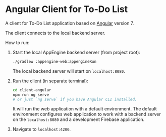 # Angular Client for To-Do List

A client for To-Do List application based on [Angular](https://angular.io/) version 7.

The client connects to the local backend server.

How to run:

1. Start the local AppEngine backend server (from project root):
    ```bash
    ./gradlew :appengine-web:appengineRun
    ```
    The local backend server will start on `localhost:8080`.
    
2. Run the client (in separate terminal):
    ```bash
    cd client-angular
    npm run ng serve 
    # or just `ng serve` if you have Angular CLI installed.
    ```
    
    It will run the web application with a default environment. The default environment
    configures web application to work with a backend server on the `localhost:8080` and a
    development Firebase application.
    
3. Navigate to `localhost:4200`.
